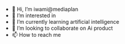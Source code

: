 - 👋 Hi, I’m iwami@mediaplan
- 👀 I’m interested in 
- 🌱 I’m currently learning artificial intelligence
- 💞️ I’m looking to collaborate on Ai product
- 📫 How to reach me 

<!---
hiwami/hiwami is a ✨ special ✨ repository because its `README.md` (this file) appears on your GitHub profile.
You can click the Preview link to take a look at your changes.
--->
